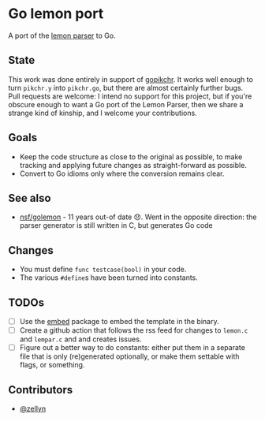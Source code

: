 # Go lemon port

A port of the [lemon parser](https://www.sqlite.org/lemon.html) to Go.

## State

This work was done entirely in support of
[gopikchr](https://github.com/gopikchr/gopikchr). It works well enough
to turn `pikchr.y` into `pikchr.go`, but there are almost certainly
further bugs. Pull requests are welcome: I intend no support for this
project, but if you're obscure enough to want a Go port of the Lemon
Parser, then we share a strange kind of kinship, and I welcome your
contributions.

## Goals

- Keep the code structure as close to the original as possible, to make tracking
  and applying future changes as straight-forward as possible.
- Convert to Go idioms only where the conversion remains clear.

## See also

* [nsf/golemon](https://github.com/nsf/golemon) - 11 years out-of date 😞. Went
  in the opposite direction: the parser generator is still written in C, but
  generates Go code

## Changes

- You must define `func testcase(bool)` in your code.
- The various `#define`s have been turned into constants.

## TODOs

- [ ] Use the [embed](https://pkg.go.dev/embed) package to embed the template in the binary.
- [ ] Create a github action that follows the rss feed for changes to
      `lemon.c` and `lempar.c` and and creates issues.
- [ ] Figure out a better way to do constants: either put them in a
      separate file that is only (re)generated optionally, or make
      them settable with flags, or something.

## Contributors

- [@zellyn](https://github.com/zellyn)
